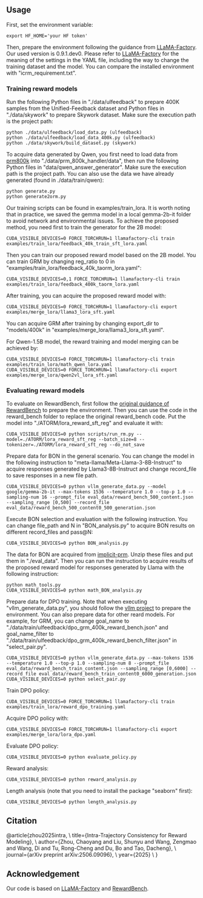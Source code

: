 ## Usage

First, set the environment variable:

```
export HF_HOME='your HF token'
```

Then, prepare the environment following the guidance from [LLaMA-Factory](https://github.com/hiyouga/LLaMA-Factory). Our used version is 0.9.1.dev0. Please refer to [LLaMA-Factory](https://github.com/hiyouga/LLaMA-Factory) for the meaning of the settings in the YAML file, including the way to change the training dataset and the model. You can compare the installed environment with "icrm_requirement.txt".



### Training reward models
Run the following Python files in "./data/ulfeedback" to prepare 400K samples from the Unified-Feedback dataset and Python files in "./data/skywork" to prepare Skywork dataset. Make sure the execution path is the project path:
```
python ./data/ulfeedback/load_data.py (ulfeedback)
python ./data/ulfeedback/load_data_400k.py (ulfeedback)
python ./data/skywork/build_dataset.py (skywork)
```
To acquire data generated by Qwen, you first need to load data from [prm800k](https://github.com/openai/prm800k/tree/main/prm800k/data) into "./data/prm_800k_handler/data", then run the following Python files in "data/qwen_answer_generator". Make sure the execution path is the project path. You can also use the data we have already generated (found in ./data/train/qwen):

```
python generate.py
python generate2orm.py
```

Our training scripts can be found in examples/train_lora. It is worth noting that in practice, we saved the gemma model in a local gemma-2b-it folder to avoid network and environmental issues. To achieve the proposed method, you need first to train the generator for the 2B model:

```
CUDA_VISIBLE_DEVICES=0 FORCE_TORCHRUN=1 llamafactory-cli train examples/train_lora/feedback_40k_train_sft_lora.yaml
```

Then you can train our proposed reward model based on the 2B model. You can train GRM by changing reg_ratio to 0 in "examples/train_lora/feedback_40k_taorm_lora.yaml":

```
CUDA_VISIBLE_DEVICES=0,1 FORCE_TORCHRUN=1 llamafactory-cli train examples/train_lora/feedback_400k_taorm_lora.yaml
```

After training, you can acquire the proposed reward model with:

```
CUDA_VISIBLE_DEVICES=0 FORCE_TORCHRUN=1 llamafactory-cli export examples/merge_lora/llama3_lora_sft.yaml
```
You can acquire GRM after training by changing export_dir to "models/400k" in "examples/merge_lora/llama3_lora_sft.yaml".

For Qwen-1.5B model, the reward training and model merging can be achieved by:
```
CUDA_VISIBLE_DEVICES=0 FORCE_TORCHRUN=1 llamafactory-cli train examples/train_lora/math_qwen_lora.yaml
CUDA_VISIBLE_DEVICES=0 FORCE_TORCHRUN=1 llamafactory-cli export examples/merge_lora/qwen2vl_lora_sft.yaml
```

### Evaluating reward models

To evaluate on RewardBench, first follow the [original guidance of RewardBench](https://github.com/allenai/reward-bench) to prepare the environment. Then you can use the code in the reward_bench folder to replace the original reward_bench code. Put the model into "./ATORM/lora_reward_sft_reg" and evaluate it with:

```
CUDA_VISIBLE_DEVICES=0 python scripts/run_rm.py --model=./ATORM/lora_reward_sft_reg --batch_size=8 --tokenizer=./ATORM/lora_reward_sft_reg --do_not_save
```

Prepare data for BON in the general scenario. You can change the model in the following instruction to "meta-llama/Meta-Llama-3-8B-Instruct" to acquire responses generated by Llama3-8B-Instruct and change record_file to save responses in a new file path.

```
CUDA_VISIBLE_DEVICES=0 python vllm_generate_data.py --model google/gemma-2b-it --max-tokens 1536 --temperature 1.0 --top-p 1.0 --sampling-num 16 --prompt_file eval_data/reward_bench_500_content.json --sampling_range [0,500] --record_file eval_data/reward_bench_500_content0_500_generation.json
```

Execute BON selection and evaluation with the following instruction. You can change file_path and N in "BON_analysis.py" to acquire BON results on different record_files and pass@N:

```
CUDA_VISIBLE_DEVICES=0 python BON_analysis.py
```

The data for BON are acquired from [implicit-prm](https://github.com/PRIME-RL/ImplicitPRM/tree/main/eval/testset). Unzip these files and put them in "./eval_data". Then you can run the instruction to acquire results of the proposed reward model for responses generated by Llama with the following instruction:
```
python math_tools.py
CUDA_VISIBLE_DEVICES=0 python math_BON_analysis.py
```

Prepare data for DPO training. Note that when executing "vllm_generate_data.py", you should follow the [vllm project](https://github.com/vllm-project/vllm) to prepare the environment. You can also prepare data for other reard models. For example, for GRM, you can change goal_name to "./data/train/ulfeedback/dpo_grm_400k_reward_bench.json" and goal_name_filter to "./data/train/ulfeedback/dpo_grm_400k_reward_bench_filter.json" in "select_pair.py".

```
CUDA_VISIBLE_DEVICES=0 python vllm_generate_data.py --max-tokens 1536 --temperature 1.0 --top-p 1.0 --sampling-num 8 --prompt_file eval_data/reward_bench_train_content.json --sampling_range [0,6000] --record_file eval_data/reward_bench_train_content0_6000_generation.json
CUDA_VISIBLE_DEVICES=0 python select_pair.py
```

Train DPO policy:

```
CUDA_VISIBLE_DEVICES=0 FORCE_TORCHRUN=1 llamafactory-cli train examples/train_lora/reward_dpo_training.yaml
```

Acquire DPO policy with:
```
CUDA_VISIBLE_DEVICES=0 FORCE_TORCHRUN=1 llamafactory-cli export examples/merge_lora/lora_dpo.yaml
```

Evaluate DPO policy:

```
CUDA_VISIBLE_DEVICES=0 python evaluate_policy.py
```

Reward analysis:
```
CUDA_VISIBLE_DEVICES=0 python reward_analysis.py
```

Length analysis (note that you need to install the package "seaborn" first):
```
CUDA_VISIBLE_DEVICES=0 python length_analysis.py
```

## Citation
@article{zhou2025intra, \\
  title={Intra-Trajectory Consistency for Reward Modeling}, \\
  author={Zhou, Chaoyang and Liu, Shunyu and Wang, Zengmao and Wang, Di and Tu, Rong-Cheng and Du, Bo and Tao, Dacheng}, \\
  journal={arXiv preprint arXiv:2506.09096}, \\
  year={2025} \\
}

## Acknowledgement
Our code is based on [LLaMA-Factory](https://github.com/hiyouga/LLaMA-Factory) and [RewardBench](https://github.com/allenai/reward-bench).
